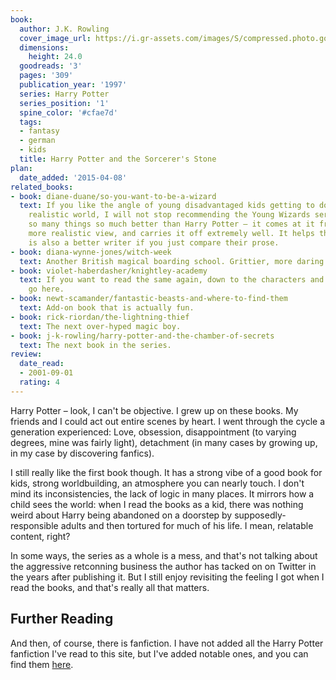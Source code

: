 ```yaml
---
book:
  author: J.K. Rowling
  cover_image_url: https://i.gr-assets.com/images/S/compressed.photo.goodreads.com/books/1474154022l/3._SX98_.jpg
  dimensions:
    height: 24.0
  goodreads: '3'
  pages: '309'
  publication_year: '1997'
  series: Harry Potter
  series_position: '1'
  spine_color: '#cfae7d'
  tags:
  - fantasy
  - german
  - kids
  title: Harry Potter and the Sorcerer's Stone
plan:
  date_added: '2015-04-08'
related_books:
- book: diane-duane/so-you-want-to-be-a-wizard
  text: If you like the angle of young disadvantaged kids getting to do magic in a
    realistic world, I will not stop recommending the Young Wizards series. It does
    so many things so much better than Harry Potter – it comes at it from a more grounded,
    more realistic view, and carries it off extremely well. It helps that Diane Duane
    is also a better writer if you just compare their prose.
- book: diana-wynne-jones/witch-week
  text: Another British magical boarding school. Grittier, more daring.
- book: violet-haberdasher/knightley-academy
  text: If you want to read the same again, down to the characters and sub-plots,
    go here.
- book: newt-scamander/fantastic-beasts-and-where-to-find-them
  text: Add-on book that is actually fun.
- book: rick-riordan/the-lightning-thief
  text: The next over-hyped magic boy.
- book: j-k-rowling/harry-potter-and-the-chamber-of-secrets
  text: The next book in the series.
review:
  date_read:
  - 2001-09-01
  rating: 4
---
```


Harry Potter – look, I can't be objective. I grew up on these books. My friends and I could act out entire scenes by
heart. I went through the cycle a generation experienced: Love, obsession, disappointment (to varying degrees, mine was
fairly light), detachment (in many cases by growing up, in my case by discovering fanfics).

I still really like the first book though. It has a strong vibe of a good book for kids, strong worldbuilding, an
atmosphere you can nearly touch. I don't mind its inconsistencies, the lack of logic in many places. It mirrors how a
child sees the world: when I read the books as a kid, there was nothing weird about Harry being abandoned on a doorstep
by supposedly-responsible adults and then tortured for much of his life. I mean, relatable content, right?

In some ways, the series as a whole is a mess, and that's not talking about the aggressive retconning business the
author has tacked on on Twitter in the years after publishing it. But I still enjoy revisiting the feeling I got when I
read the books, and that's really all that matters.

## Further Reading

And then, of course, there is fanfiction. I have not added all the Harry Potter fanfiction I've read to this site, but
I've added notable ones, and you can find them [here](/lists/fanfic).
